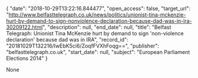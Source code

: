 {
  "date": "2018-10-29T13:22:16.844477", 
  "open_access": false, 
  "target_url": "http://www.belfasttelegraph.co.uk/news/politics/unionist-tina-mckenzie-hurt-by-demand-to-sign-nonviolence-declaration-because-dad-was-in-ira-30209122.html", 
  "description": null, 
  "end_date": null, 
  "title": "Belfast Telegraph: Unionist Tina McKenzie hurt by demand to sign 'non-violence declaration' because dad was in IRA", 
  "record_id": "20181029T132216/IwEbK5ci6/ZoqfFVXhFoqg==", 
  "publisher": "belfasttelegraph.co.uk", 
  "start_date": null, 
  "subject": "European Parliament Elections 2014"
}

None